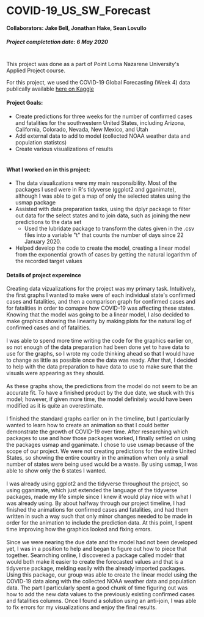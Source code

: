 # COVID-19_US_SW_Forecast
#### Collaborators: Jake Bell, Jonathan Hake, Sean Lovullo
##### Project completetion date: 6 May 2020 <br /> <br />

This project was done as a part of Point Loma Nazarene University's Applied Project course.  

For this project, we used the COVID-19 Global Forecasting (Week 4) data publically available [here on Kaggle](https://www.kaggle.com/c/covid19-global-forecasting-week-4) <br />

#### Project Goals:
* Create predictions for three weeks for the number of confirmed cases and fatalities for the southwestern United States, including Arizona, California, Colorado, Nevada, New Mexico, and Utah  
* Add external data to add to model (collected NOAA weather data and population statistcs)
* Create various visualizations of results <br /> <br />

#### What I worked on in this project:  
* The data visualizations were my main responsibility. Most of the packages I used were in R's tidyverse (ggplot2 and gganimate), although I was able to get a map of only the selected states using the usmap package
* Assisted with data preparation tasks, using the dplyr package to filter out data for the select states and to join data, such as joining the new predictions to the data set
  - Used the lubridate package to transform the dates given in the .csv files into a variable "t" that counts the number of days since 22 January 2020.
* Helped develop the code to create the model, creating a linear model from the exponential growth of cases by getting the natural logarithm of the recorded target values

#### Details of project expereince <br />  
Creating data vizualizations for the project was my primary task. Intuitively, the first graphs I wanted to make were of each individual state's confirmed cases and fatalities, and then a comparison graph for confirmed cases and for fatalities in order to comapre how COVID-19 was affecting these states. Knowing that the model was going to be a linear model, I also decided to make graphics showing the linearity by making plots for the natural log of confirmed cases and of fatalities. <br />  
I was able to spend more time writing the code for the graphics earlier on, so not enough of the data preparation had been done yet to have data to use for the graphs, so I wrote my code thinking ahead so that I would have to change as little as possible once the data was ready. After that, I decided to help with the data preparation to have data to use to make sure that the visuals were appearing as they should. <br />  
As these graphs show, the predictions from the model do not seem to be an accurate fit. To have a finished product by the due date, we stuck with this model; however, if given more time, the model definitely would have been modified as it is quite an overestimate. <br />  
I finished the standard graphs earlier on in the timeline, but I particularlly wanted to learn how to create an animation so that I could better demonstrate the growth of COVID-19 over time. After researching which packages to use and how those packages worked, I finally settled on using the packages usmap and gganimate. I chose to use usmap because of the scope of our project. We were not creating predictions for the entire United States, so showing the entire country in the animation when only a small number of states were being used would be a waste. By using usmap, I was able to show only the 6 states I wanted. <br />  
I was already using ggplot2 and the tidyverse throughout the project, so using gganimate, which just extended the language of the tidyverse packages, made my life simple since I knew it would play nice with what I was already using. By about halfway through our project timeline, I had finished the animations for confirmed cases and fatalities, and had them written in such a way such that only minor changes needed to be made in order for the animation to include the prediction data. At this point, I spent time improving how the graphics looked and fixing errors. <br />  
Since we were nearing the due date and the model had not been developed yet, I was in a position to help and began to figure out how to piece that together. Searnching online, I discovered a package called modelr that would both make it easier to create the forecasted values and that is a tidyverse package, melding easily with the already imported packages. Using this package, our group was able to create the linear model using the COVID-19 data along with the collected NOAA weather data and population data. The part I particularly spent a good chunk of time figuring out was how to add the new data values to the previously existing confirmed cases and fatalities columns. Once I found a solution using an anti-join, I was able to fix errors for my visualizations and enjoy the final results.


